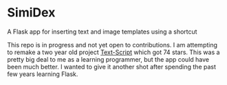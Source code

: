 # SimiDex

A Flask app for inserting text and image templates using a shortcut

This repo is in progress and not yet open to contributions. I am attempting to remake a two year old project 
[Text-Script](https://github.com/GeorgeCiesinski/text-script) which got 74 stars. This was a pretty big deal to me as a
learning programmer, but the app could have been much better. I wanted to give it another shot after spending
the past few years learning Flask. 